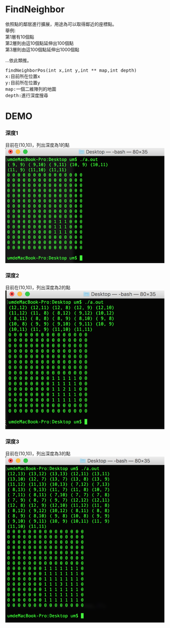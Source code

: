# FindNeighbor
依照點的鄰居進行擴展，用途為可以取得鄰近的座標點。  
舉例:  
第1層有10個點  
第2層則由這10個點延伸出100個點  
第3層則由這100個點延伸出1000個點  

...依此類推。


<pre>
findNeighborPos(int x,int y,int ** map,int depth)
x:目前所在位置x
y:目前所在位置y
map:一個二維陣列的地圖
depth:進行深度搜尋
</pre>

# DEMO

### 深度1
目前在(10,10)，列出深度為1的點  
<img width="500" src="https://github.com/unromanticman/FindNeighbor/blob/master/demo1.png?raw=true">

### 深度2  
目前在(10,10)，列出深度為2的點  
<img width="500" src="https://github.com/unromanticman/FindNeighbor/blob/master/demo2.png?raw=true">

### 深度3
目前在(10,10)，列出深度為3的點  
<img width="500" src="https://github.com/unromanticman/FindNeighbor/blob/master/demo3.png?raw=true">
